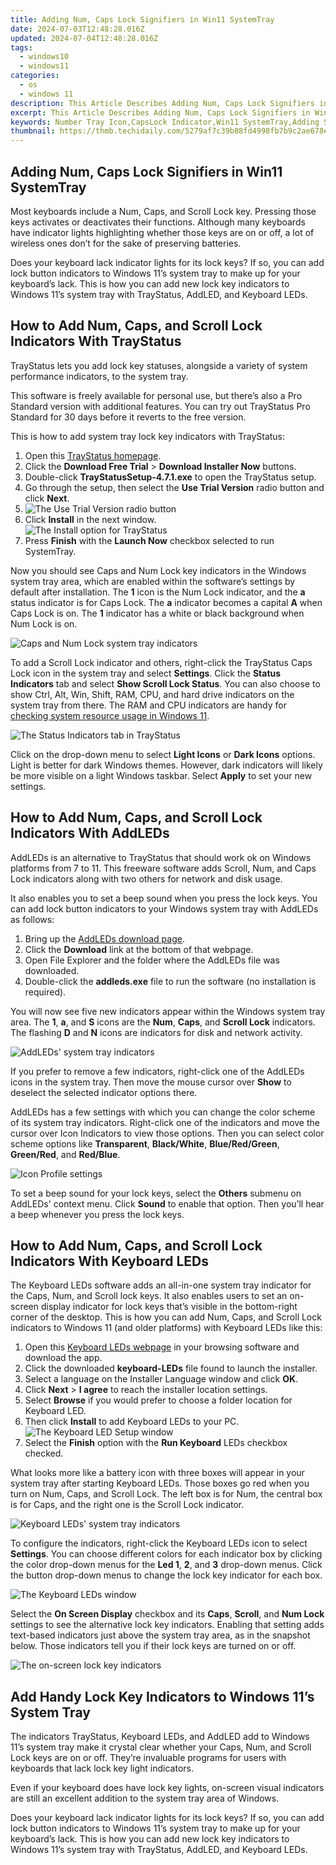 ```yaml
---
title: Adding Num, Caps Lock Signifiers in Win11 SystemTray
date: 2024-07-03T12:48:28.016Z
updated: 2024-07-04T12:48:28.016Z
tags:
  - windows10
  - windows11
categories:
  - os
  - windows 11
description: This Article Describes Adding Num, Caps Lock Signifiers in Win11 SystemTray
excerpt: This Article Describes Adding Num, Caps Lock Signifiers in Win11 SystemTray
keywords: Number Tray Icon,CapsLock Indicator,Win11 SystemTray,Adding Signifiers,Win11 Customization,Tray Icons Update,Enhance SystemUI
thumbnail: https://thmb.techidaily.com/5279af7c39b88fd4998fb7b9c2ae678e663ed77151996f75dc42960cd65686db.jpg
---
```


## Adding Num, Caps Lock Signifiers in Win11 SystemTray

 Most keyboards include a Num, Caps, and Scroll Lock key. Pressing those keys activates or deactivates their functions. Although many keyboards have indicator lights highlighting whether those keys are on or off, a lot of wireless ones don’t for the sake of preserving batteries.

 Does your keyboard lack indicator lights for its lock keys? If so, you can add lock button indicators to Windows 11’s system tray to make up for your keyboard’s lack. This is how you can add new lock key indicators to Windows 11’s system tray with TrayStatus, AddLED, and Keyboard LEDs.

## How to Add Num, Caps, and Scroll Lock Indicators With TrayStatus

 TrayStatus lets you add lock key statuses, alongside a variety of system performance indicators, to the system tray.

 This software is freely available for personal use, but there’s also a Pro Standard version with additional features. You can try out TrayStatus Pro Standard for 30 days before it reverts to the free version.

 This is how to add system tray lock key indicators with TrayStatus:

1. Open this [TrayStatus homepage](https://www.traystatus.com/).
2. Click the **Download Free Trial** \> **Download Installer Now** buttons.
3. Double-click **TrayStatusSetup-4.7.1.exe** to open the TrayStatus setup.
4. Go through the setup, then select the **Use Trial Version** radio button and click **Next**.
5. ![The Use Trial Version radio button](https://static1.makeuseofimages.com/wordpress/wp-content/uploads/2023/07/the-use-trial-version-radio-button.jpg)
6. Click **Install** in the next window.  
![The Install option for TrayStatus](https://static1.makeuseofimages.com/wordpress/wp-content/uploads/2023/07/the-install-option.jpg)
7. Press **Finish** with the **Launch Now** checkbox selected to run SystemTray.

 Now you should see Caps and Num Lock key indicators in the Windows system tray area, which are enabled within the software’s settings by default after installation. The **1** icon is the Num Lock indicator, and the **a** status indicator is for Caps Lock. The **a** indicator becomes a capital **A** when Caps Lock is on. The **1** indicator has a white or black background when Num Lock is on.

![Caps and Num Lock system tray indicators](https://static1.makeuseofimages.com/wordpress/wp-content/uploads/2023/07/traystatus-indicator.jpg)

 To add a Scroll Lock indicator and others, right-click the TrayStatus Caps Lock icon in the system tray and select **Settings**. Click the **Status Indicators** tab and select **Show Scroll Lock Status**. You can also choose to show Ctrl, Alt, Win, Shift, RAM, CPU, and hard drive indicators on the system tray from there. The RAM and CPU indicators are handy for [checking system resource usage in Windows 11](https://www.makeuseof.com/windows-11-check-ram-gpu-cpu-usage/).

![The Status Indicators tab in TrayStatus](https://static1.makeuseofimages.com/wordpress/wp-content/uploads/2023/07/indicator-options.jpg)

 Click on the drop-down menu to select **Light Icons** or **Dark Icons** options. Light is better for dark Windows themes. However, dark indicators will likely be more visible on a light Windows taskbar. Select **Apply** to set your new settings.

## How to Add Num, Caps, and Scroll Lock Indicators With AddLEDs

 AddLEDs is an alternative to TrayStatus that should work ok on Windows platforms from 7 to 11\. This freeware software adds Scroll, Num, and Caps Lock indicators along with two others for network and disk usage.

 It also enables you to set a beep sound when you press the lock keys. You can add lock button indicators to your Windows system tray with AddLEDs as follows:

1. Bring up the [AddLEDs download page](https://www.wintools.info/index.php/addleds).
2. Click the **Download** link at the bottom of that webpage.
3. Open File Explorer and the folder where the AddLEDs file was downloaded.
4. Double-click the **addleds.exe** file to run the software (no installation is required).

 You will now see five new indicators appear within the Windows system tray area. The **1**, **a**, and **S** icons are the **Num**, **Caps**, and **Scroll Lock** indicators. The flashing **D** and **N** icons are indicators for disk and network activity.

![AddLEDs' system tray indicators](https://static1.makeuseofimages.com/wordpress/wp-content/uploads/2023/07/addled-indicators.jpg)

 If you prefer to remove a few indicators, right-click one of the AddLEDs icons in the system tray. Then move the mouse cursor over **Show** to deselect the selected indicator options there.

 AddLEDs has a few settings with which you can change the color scheme of its system tray indicators. Right-click one of the indicators and move the cursor over Icon Indicators to view those options. Then you can select color scheme options like **Transparent**, **Black/White**, **Blue/Red/Green**, **Green/Red**, and **Red/Blue**.

![Icon Profile settings](https://static1.makeuseofimages.com/wordpress/wp-content/uploads/2023/07/icon-profile-options.jpg)

 To set a beep sound for your lock keys, select the **Others** submenu on AddLEDs' context menu. Click **Sound** to enable that option. Then you’ll hear a beep whenever you press the lock keys.

## How to Add Num, Caps, and Scroll Lock Indicators With Keyboard LEDs

 The Keyboard LEDs software adds an all-in-one system tray indicator for the Caps, Num, and Scroll lock keys. It also enables users to set an on-screen display indicator for lock keys that’s visible in the bottom-right corner of the desktop. This is how you can add Num, Caps, and Scroll Lock indicators to Windows 11 (and older platforms) with Keyboard LEDs like this:

1. Open this [Keyboard LEDs webpage](https://keyboard-leds.com/) in your browsing software and download the app.
2. Click the downloaded **keyboard-LEDs** file found to launch the installer.
3. Select a language on the Installer Language window and click **OK**.
4. Click **Next** \> **I agree** to reach the installer location settings.
5. Select **Browse** if you would prefer to choose a folder location for Keyboard LED.
6. Then click **Install** to add Keyboard LEDs to your PC.  
![The Keyboard LED Setup window](https://static1.makeuseofimages.com/wordpress/wp-content/uploads/2023/07/keyboard-led-setup.jpg)
7. Select the **Finish** option with the **Run Keyboard** LEDs checkbox checked.

 What looks more like a battery icon with three boxes will appear in your system tray after starting Keyboard LEDs. Those boxes go red when you turn on Num, Caps, and Scroll Lock. The left box is for Num, the central box is for Caps, and the right one is the Scroll Lock indicator.

![Keyboard LEDs' system tray indicators](https://static1.makeuseofimages.com/wordpress/wp-content/uploads/2023/07/keyboard-led-indicator.jpg)

 To configure the indicators, right-click the Keyboard LEDs icon to select **Settings**. You can choose different colors for each indicator box by clicking the color drop-down menus for the **Led 1**, **2**, and **3** drop-down menus. Click the button drop-down menus to change the lock key indicator for each box.

![The Keyboard LEDs window](https://static1.makeuseofimages.com/wordpress/wp-content/uploads/2023/07/keyboard-led-window.jpg)

 Select the **On Screen Display** checkbox and its **Caps**, **Scroll**, and **Num Lock** settings to see the alternative lock key indicators. Enabling that setting adds text-based indicators just above the system tray area, as in the snapshot below. Those indicators tell you if their lock keys are turned on or off.

![The on-screen lock key indicators](https://static1.makeuseofimages.com/wordpress/wp-content/uploads/2023/07/on-screen-lock-key-indicators.jpg)

## Add Handy Lock Key Indicators to Windows 11’s System Tray

 The indicators TrayStatus, Keyboard LEDs, and AddLED add to Windows 11’s system tray make it crystal clear whether your Caps, Num, and Scroll Lock keys are on or off. They’re invaluable programs for users with keyboards that lack lock key light indicators.

 Even if your keyboard does have lock key lights, on-screen visual indicators are still an excellent addition to the system tray area of Windows.

 Does your keyboard lack indicator lights for its lock keys? If so, you can add lock button indicators to Windows 11’s system tray to make up for your keyboard’s lack. This is how you can add new lock key indicators to Windows 11’s system tray with TrayStatus, AddLED, and Keyboard LEDs.



<ins class="adsbygoogle"
      style="display:block"
      data-ad-client="ca-pub-7571918770474297"
      data-ad-slot="8358498916"
      data-ad-format="auto"
      data-full-width-responsive="true"></ins>